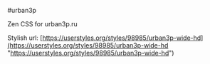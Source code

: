 #urban3p

Zen CSS for urban3p.ru

Stylish url: [https://userstyles.org/styles/98985/urban3p-wide-hd](https://userstyles.org/styles/98985/urban3p-wide-hd "https://userstyles.org/styles/98985/urban3p-wide-hd")
